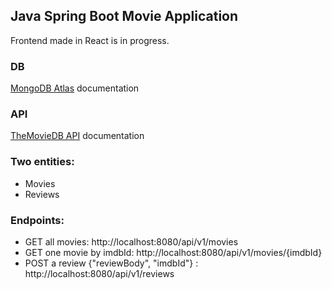## Java Spring Boot Movie Application
Frontend made in React is in progress.

### DB
[MongoDB Atlas](https://www.mongodb.com/atlas/database) documentation 

### API 
[TheMovieDB API](https://developer.themoviedb.org/reference/intro/getting-started) documentation

### Two entities:
- Movies
- Reviews

### Endpoints:
- GET all movies: http://localhost:8080/api/v1/movies
- GET one movie by imdbId: http://localhost:8080/api/v1/movies/{imdbId}
- POST a review {"reviewBody", "imdbId"} : http://localhost:8080/api/v1/reviews
 

